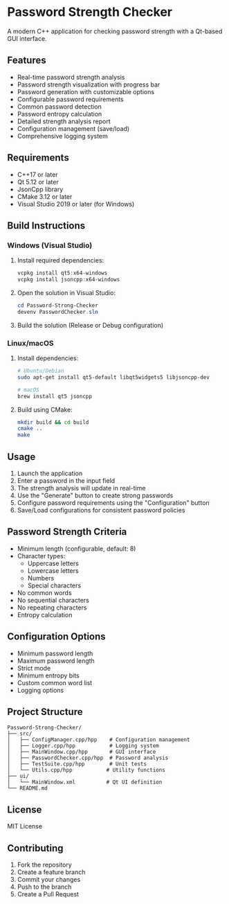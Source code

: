 # Password Strength Checker

A modern C++ application for checking password strength with a Qt-based GUI interface.

## Features

- Real-time password strength analysis
- Password strength visualization with progress bar
- Password generation with customizable options
- Configurable password requirements
- Common password detection
- Password entropy calculation
- Detailed strength analysis report
- Configuration management (save/load)
- Comprehensive logging system

## Requirements

- C++17 or later
- Qt 5.12 or later
- JsonCpp library
- CMake 3.12 or later
- Visual Studio 2019 or later (for Windows)

## Build Instructions

### Windows (Visual Studio)

1. Install required dependencies:
   ```powershell
   vcpkg install qt5:x64-windows
   vcpkg install jsoncpp:x64-windows
   ```

2. Open the solution in Visual Studio:
   ```powershell
   cd Password-Strong-Checker
   devenv PasswordChecker.sln
   ```

3. Build the solution (Release or Debug configuration)

### Linux/macOS

1. Install dependencies:
   ```bash
   # Ubuntu/Debian
   sudo apt-get install qt5-default libqt5widgets5 libjsoncpp-dev

   # macOS
   brew install qt5 jsoncpp
   ```

2. Build using CMake:
   ```bash
   mkdir build && cd build
   cmake ..
   make
   ```

## Usage

1. Launch the application
2. Enter a password in the input field
3. The strength analysis will update in real-time
4. Use the "Generate" button to create strong passwords
5. Configure password requirements using the "Configuration" button
6. Save/Load configurations for consistent password policies

## Password Strength Criteria

- Minimum length (configurable, default: 8)
- Character types:
  - Uppercase letters
  - Lowercase letters
  - Numbers
  - Special characters
- No common words
- No sequential characters
- No repeating characters
- Entropy calculation

## Configuration Options

- Minimum password length
- Maximum password length
- Strict mode
- Minimum entropy bits
- Custom common word list
- Logging options

## Project Structure

```
Password-Strong-Checker/
├── src/
│   ├── ConfigManager.cpp/hpp    # Configuration management
│   ├── Logger.cpp/hpp           # Logging system
│   ├── MainWindow.cpp/hpp       # GUI interface
│   ├── PasswordChecker.cpp/hpp  # Password analysis
│   ├── TestSuite.cpp/hpp        # Unit tests
│   └── Utils.cpp/hpp           # Utility functions
├── ui/
│   └── MainWindow.xml          # Qt UI definition
└── README.md
```

## License

MIT License

## Contributing

1. Fork the repository
2. Create a feature branch
3. Commit your changes
4. Push to the branch
5. Create a Pull Request 